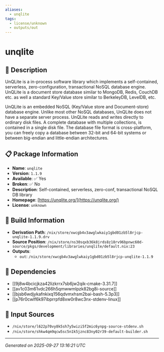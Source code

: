 ```yaml
---
aliases:
  - unqlite
tags:
  - license/unknown
  - outputs/out
---
```


# unqlite

## 📝 Description

UnQLite is a in-process software library which implements a
self-contained, serverless, zero-configuration, transactional NoSQL
database engine. UnQLite is a document store database similar to MongoDB,
Redis, CouchDB etc. as well a standard Key/Value store similar to
BerkeleyDB, LevelDB, etc.

UnQLite is an embedded NoSQL (Key/Value store and Document-store) database
engine. Unlike most other NoSQL databases, UnQLite does not have a
separate server process. UnQLite reads and writes directly to ordinary
disk files. A complete database with multiple collections, is contained in
a single disk file. The database file format is cross-platform, you can
freely copy a database between 32-bit and 64-bit systems or between
big-endian and little-endian architectures.


## 📋 Package Information

- **Name**: `unqlite`
- **Version**: `1.1.9`
- **Available**: ✅ Yes
- **Broken**: ✅ No
- **Description**: Self-contained, serverless, zero-conf, transactional NoSQL DB library
- **Homepage**: [https://unqlite.org/](https://unqlite.org/)
- **License**: `unknown`

## 🔧 Build Information

- **Derivation Path**: `/nix/store/xwcgb4v3awglwkaiy1gbd01zb5l8rjcp-unqlite-1.1.9.drv`
- **Source Position**: `/nix/store/ns30sqxb36k8jrds8z18rv96bpnwc60d-source/pkgs/development/libraries/unqlite/default.nix:23`
- **Outputs**:
  - `out`:  `/nix/store/xwcgb4v3awglwkaiy1gbd01zb5l8rjcp-unqlite-1.1.9`

## 🔗 Dependencies

- [[9j8w4bcicjkza42lizkrrx7sb6jw2qik-cmake-3.31.7]]
- [[av1c03m61vdc266h5qmwwmlpzk82bg8i-source]]
- [[bjsb6wdjykafnkixq156qdvmxhsm2bai-bash-5.3p3]]
- [[p76r0cwlf6k97ibprrpfd8xw0r8wc3nx-stdenv-linux]]

## 📁 Input Sources

- `/nix/store/l622p70vy8k5sh7y5wizi5f2mic6ynpg-source-stdenv.sh`
- `/nix/store/shkw4qm9qcw5sc5n1k5jznc83ny02r39-default-builder.sh`

---
*Generated on 2025-09-27 13:16:21 UTC*
